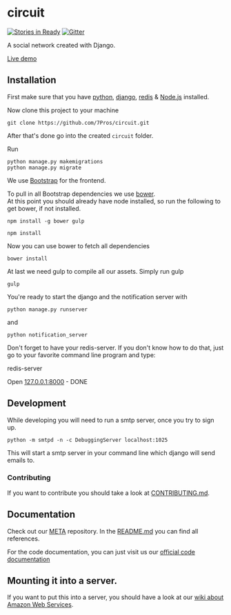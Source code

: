 # circuit

[![Stories in Ready](https://badge.waffle.io/7pros/circuit.png?label=ready&title=Ready)](http://waffle.io/7pros/circuit) [![Gitter](https://badges.gitter.im/Join%20Chat.svg)](https://gitter.im/7Pros/circuit?utm_source=badge&utm_medium=badge&utm_campaign=pr-badge&utm_content=badge)

A social network created with Django.

[Live demo](http://circuit.lunarco.de/)

## Installation

First make sure that you have [python](https://www.python.org/), [django](https://docs.djangoproject.com/en/1.8/intro/install/), [redis](http://redis.io/topics/quickstart) & [Node.js](https://nodejs.org/) installed.

Now clone this project to your machine

    git clone https://github.com/7Pros/circuit.git

After that's done go into the created `circuit` folder.

Run

    python manage.py makemigrations
    python manage.py migrate

We use [Bootstrap](http://www.getbootstrap.com/) for the frontend.

To pull in all Bootstrap dependencies we use [bower](http://bower.io/).  
At this point you should already have node installed, so run the following to get bower, if not installed.

    npm install -g bower gulp
    
    npm install

Now you can use bower to fetch all dependencies

    bower install

At last we need gulp to compile all our assets. Simply run gulp

    gulp

You're ready to start the django and the notification server with

    python manage.py runserver

and

    python notification_server

Don't forget to have your redis-server. If you don't know how to do that, just go to your favorite command line program and type:

redis-server

Open [127.0.0.1:8000](http://127.0.0.1:8000/) - DONE

## Development

While developing you will need to run a smtp server, once you try to sign up.

    python -m smtpd -n -c DebuggingServer localhost:1025
    
This will start a smtp server in your command line which django will send emails to.

### Contributing

If you want to contribute you should take a look at [CONTRIBUTING.md](CONTRIBUTING.md).

## Documentation

Check out our [META](https://github.com/7Pros/META) repository. In the [README.md](https://github.com/7Pros/META/blob/master/README.md) you can find all references.

For the code documentation, you can just visit us our [official code documentation](http://7pros.github.io/circuit/)


## Mounting it into a server.

If you want to put this into a server, you should have a look at our [wiki about Amazon Web Services](https://github.com/7Pros/META/wiki/Amazon-Server).
